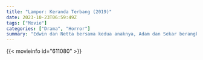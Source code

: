 ```yaml
---
title: "Lampor: Keranda Terbang (2019)"
date: 2023-10-23T06:59:49Z
tags: ["Movie"]
categories: ["Drama", "Horror"]
summary: "Edwin dan Netta bersama kedua anaknya, Adam dan Sekar berangkat ke kampung halaman Netta di Temanggung. Netta diduga sebagai penyebab teror Lampor di kampung halamannya, yaitu setan yang membawa peti mati."
---
```


<mux-player stream-type="on-demand"
src="https://kp3d-my.sharepoint.com/personal/ryoo_kp3d_onmicrosoft_com/_layouts/15/download.aspx?share=EUHlt6j6fa9JrtdOFQn85l4BjOfUGnkvwS-ZeU-xWWfGiQ" prefer-playback="mse" controls>

</mux-player>


{{< movieinfo id="611080" >}}

<script src="https://cdn.jsdelivr.net/npm/@mux/mux-player"></script>

 <script type="application/ld+json ">
{
"@context": "https://schema.org/",
"@type": "VideoObject",
"name": "Lampor: Keranda Terbang (2019)",
"contentUrl": "https://stream.mux.com/6bLdsy1801C5DxQfB6QqpIev8n02fkXzE2fsvwHtfThHU.m3u8",
"thumbnailUrl": "https://www.themoviedb.org/t/p/original/hfUNTtCBPRZ4S52YC4JlwbJ9BXl.jpg?width=314&fit_mode=preserve&time=25",
"uploadDate": "2023-10-23T06:59:49Z",
}

</script>